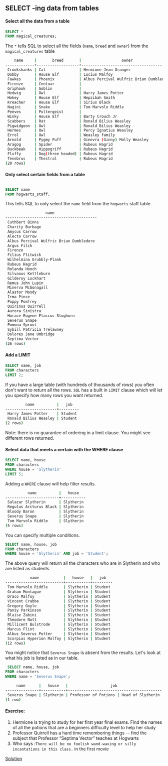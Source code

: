 ## SELECT -ing data from tables

#### Select all the data from a table 

```sql
SELECT *
FROM magical_creatures;
```
The `*` tells SQL to select all the fields (`name`, `breed` and `owner`) from the `magical_creatures` table

```sh
    name     |       breed       |                  owner
-------------+-------------------+-----------------------------------------
 Crookshanks | Cat               | Hermione Jean Granger
 Dobby       | House Elf         | Lucius Malfoy
 Fawkes      | Phoenix           | Albus Percival Wulfric Brian Dumbledore
 Firenze     | Centuar           |
 Griphook    | Goblin            |
 Hedwig      | Owl               | Harry James Potter
 Hokey       | House Elf         | Hepzibah Smith
 Kreacher    | House Elf         | Sirius Black
 Nagini      | Snake             | Tom Marvolo Riddle
 Peeves      | Poltergeist       |
 Winky       | House Elf         | Barty Crouch Jr
 Scabbers    | Rat               | Ronald Bilius Weasley
 Pigwidgeon  | Owl               | Ronald Bilius Weasley
 Hermes      | Owl               | Percy Ignatius Weasley
 Errol       | Owl               | Weasley family
 Arnold      | Pygmy Puff        | Ginevra (Ginny) Molly Weasley
 Aragog      | Spider            | Rubeus Hagrid
 Buckbeak    | Hippogriff        | Rubeus Hagrid
 Fluffy      | Dog(three headed) | Rubeus Hagrid
 Tenebrus    | Thestral          | Rubeus Hagrid
(20 rows)
```

#### Only select certain fields from a table

```sql

SELECT name 
FROM hogwarts_staff;
```

This tells SQL to only select the `name` field from the `hogwarts` staff table. 

```sh 
                  name
-----------------------------------------
 Cuthbert Binns
 Charity Burbage
 Amycus Carrow
 Alecto Carrow
 Albus Percival Wulfric Brian Dumbledore
 Argus Filch
 Firenze
 Filius Flitwick
 Wilhelmina Grubbly-Plank
 Rubeus Hagrid
 Rolanda Hooch
 Silvanus Kettleburn
 Gilderoy Lockhart
 Remus John Lupin
 Minerva McGonagall
 Alastor Moody
 Irma Pince
 Poppy Pomfrey
 Quirinus Quirrell
 Aurora Sinistra
 Horace Eugene Flaccus Slughorn
 Severus Snape
 Pomona Sprout
 Sybill Patricia Trelawney
 Dolores Jane Umbridge
 Septima Vector
(26 rows)
```
#### Add a LIMIT 

```sql
SELECT name, job
FROM characters
LIMIT 2;
```
If you have a large table (with hundreds of thousands of rows) you often don't want to return all the rows. 
`SQL` has a built in `LIMIT` clause which will let you specify how many rows you want returned. 

```sh 
         name          |   job
-----------------------+---------
 Harry James Potter    | Student
 Ronald Bilius Weasley | Student
(2 rows)
```
Note: there is no guarantee of ordering in a limit clause. You might see different rows returned. 

#### Select data that meets a certain with the WHERE clause

``` SQL 
SELECT name, house
FROM characters
WHERE house = 'Slytherin'
LIMIT 5;
```
Adding a `WHERE` clause will help filter results. 
```sh 
          name          |   house
------------------------+-----------
 Salazar Slytherin      | Slytherin
 Regulus Arcturus Black | Slytherin
 Bloody Baron           | Slytherin
 Severus Snape          | Slytherin
 Tom Marvolo Riddle     | Slytherin
(5 rows)

```

You can specify multiple conditions. 

```sql
SELECT name, house, job
FROM characters
WHERE house = 'Slytherin' AND job = 'Student';
```
The above query will return all the characters who are in Slytherin and who are listed as students. 

```sh 
           name           |   house   |   job
--------------------------+-----------+---------
 Tom Marvolo Riddle       | Slytherin | Student
 Graham Montague          | Slytherin | Student
 Draco Malfoy             | Slytherin | Student
 Vincent Crabbe           | Slytherin | Student
 Gregory Goyle            | Slytherin | Student
 Pansy Parkinson          | Slytherin | Student
 Blaise Zabini            | Slytherin | Student
 Theodore Nott            | Slytherin | Student
 Millicent Bulstrode      | Slytherin | Student
 Marcus Flint             | Slytherin | Student
 Albus Severus Potter     | Slytherin | Student
 Scorpius Hyperion Malfoy | Slytherin | Student
(12 rows)
```

You might notice that ` Severus Snape ` is absent from the results.
Let's look at what his job is listed as in our table. 

```sql
 SELECT name, house, job
FROM characters
WHERE name = 'Severus Snape';
```

```sh 
     name      |   house   |                   job
---------------+-----------+------------------------------------------
 Severus Snape | Slytherin | Professor of Potions | Head of Slytherin
(1 row)
```

#### Exercise: 

1. Hermione is trying to study for her first year final exams. Find the names of all the potions that are a beginners difficulty level to help her study
2. Professor Quirrell has a hard time remembering things -- find the subject that Professor “Septima Vector” teaches at Hogwarts 
3. Who says :`There will be no foolish wand-waving or silly incantations in this class.` in the first movie 

[Solution](../solutions/select_ans.md) 